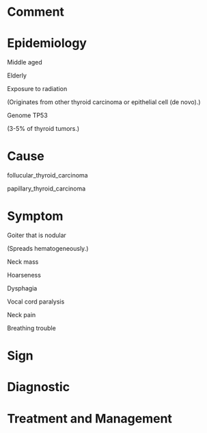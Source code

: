 # Comment

# Epidemiology

Middle aged

Elderly

Exposure to radiation

(Originates from other thyroid carcinoma or epithelial cell (de novo).)

Genome TP53

(3-5% of thyroid tumors.)

# Cause

follucular_thyroid_carcinoma

papillary_thyroid_carcinoma

# Symptom

Goiter that is nodular

(Spreads hematogeneously.)

Neck mass

Hoarseness

Dysphagia

Vocal cord paralysis

Neck pain

Breathing trouble

# Sign

# Diagnostic

# Treatment and Management

